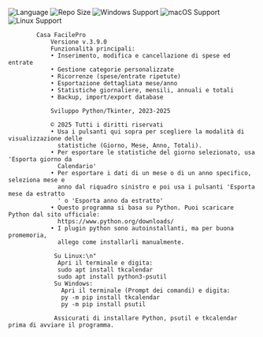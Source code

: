 ![Language](https://img.shields.io/badge/language-Python-F7DF1E?logo=python&logoColor=black) ![Repo Size](https://img.shields.io/github/repo-size/Renato-4132/advanced-tmdb-background) ![Windows Support](https://img.shields.io/badge/Windows-✔️-blue?logo=windows) ![macOS Support](https://img.shields.io/badge/macOS-✔️-lightgrey?logo=apple)
![Linux Support](https://img.shields.io/badge/Linux-✔️-yellow?logo=linux)

            Casa FacilePro
                Versione v.3.9.0
                Funzionalità principali:
                • Inserimento, modifica e cancellazione di spese ed entrate
                • Gestione categorie personalizzate
                • Ricorrenze (spese/entrate ripetute)
                • Esportazione dettagliata mese/anno
                • Statistiche giornaliere, mensili, annuali e totali
                • Backup, import/export database
                
                Sviluppo Python/Tkinter, 2023-2025
                
                © 2025 Tutti i diritti riservati
                • Usa i pulsanti qui sopra per scegliere la modalità di visualizzazione delle 
                  statistiche (Giorno, Mese, Anno, Totali).
                • Per esportare le statistiche del giorno selezionato, usa 'Esporta giorno da 
                  Calendario'
                • Per esportare i dati di un mese o di un anno specifico, seleziona mese e 
                  anno dal riquadro sinistro e poi usa i pulsanti 'Esporta mese da estratto
                  ' o 'Esporta anno da estratto'
                • Questo programma si basa su Python. Puoi scaricare Python dal sito ufficiale:
                  https://www.python.org/downloads/
                • I plugin python sono autoinstallanti, ma per buona promemoria, 
                  allego come installarli manualmente.
                 
                 Su Linux:\n"
                  Apri il terminale e digita:
                  sudo apt install tkcalendar
                  sudo apt install python3-psutil
                 Su Windows:
                   Apri il terminale (Prompt dei comandi) e digita:
                   py -m pip install tkcalendar
                   py -m pip install psutil
                 
                 Assicurati di installare Python, psutil e tkcalendar prima di avviare il programma.
